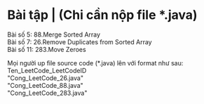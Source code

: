 # Bài tập | (Chi cần nộp file *.java)
Bài số 5: 88.Merge Sorted Array <br/>
Bài số 7: 26.Remove Duplicates from Sorted Array <br/>
Bài số 11: 283.Move Zeroes <br/>

Mọi người up file source code (\*.java) lên với format như sau: Ten_LeetCode_LeetCodeID <br/>
"Cong_LeetCode_26.java" <br/>
"Cong_LeetCode_88.java" <br/>
"Cong_LeetCode_283.java" <br/>
